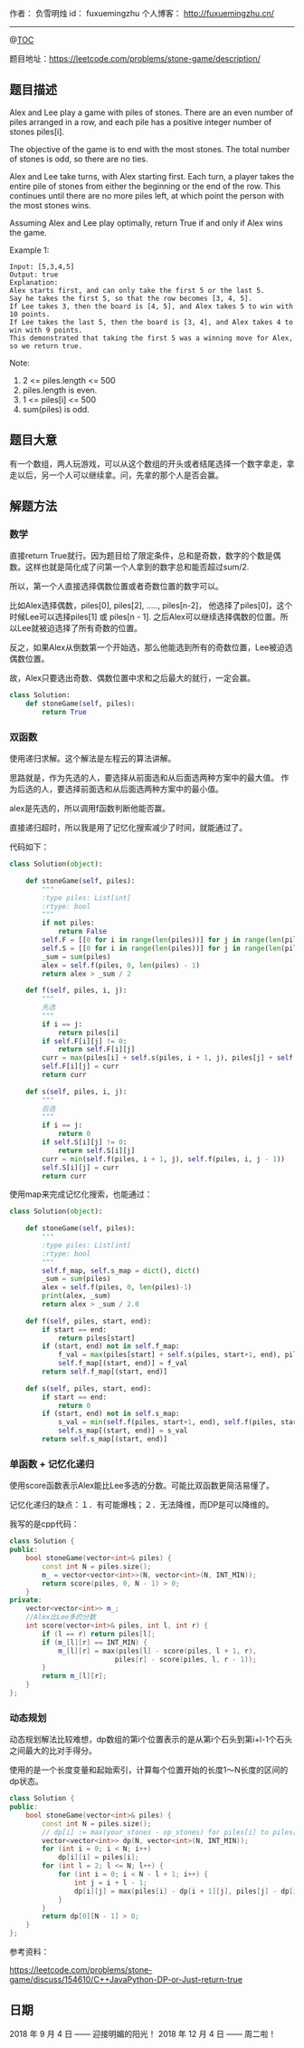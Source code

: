 
作者： 负雪明烛
id：	fuxuemingzhu
个人博客：	http://fuxuemingzhu.cn/

---
@[TOC](目录)

题目地址：https://leetcode.com/problems/stone-game/description/

## 题目描述

Alex and Lee play a game with piles of stones.  There are an even number of piles arranged in a row, and each pile has a positive integer number of stones piles[i].

The objective of the game is to end with the most stones.  The total number of stones is odd, so there are no ties.

Alex and Lee take turns, with Alex starting first.  Each turn, a player takes the entire pile of stones from either the beginning or the end of the row.  This continues until there are no more piles left, at which point the person with the most stones wins.

Assuming Alex and Lee play optimally, return True if and only if Alex wins the game.

 

Example 1:

    Input: [5,3,4,5]
    Output: true
    Explanation: 
    Alex starts first, and can only take the first 5 or the last 5.
    Say he takes the first 5, so that the row becomes [3, 4, 5].
    If Lee takes 3, then the board is [4, 5], and Alex takes 5 to win with 10 points.
    If Lee takes the last 5, then the board is [3, 4], and Alex takes 4 to win with 9 points.
    This demonstrated that taking the first 5 was a winning move for Alex, so we return true.
 

Note:

1. 2 <= piles.length <= 500
1. piles.length is even.
1. 1 <= piles[i] <= 500
1. sum(piles) is odd.


## 题目大意

有一个数组，两人玩游戏，可以从这个数组的开头或者结尾选择一个数字拿走，拿走以后，另一个人可以继续拿。问，先拿的那个人是否会赢。

## 解题方法

### 数学

直接return True就行。因为题目给了限定条件，总和是奇数，数字的个数是偶数。这样也就是简化成了问第一个人拿到的数字总和能否超过sum/2.

所以，第一个人直接选择偶数位置或者奇数位置的数字可以。

比如Alex选择偶数，piles[0], piles[2], ....., piles[n-2]，
他选择了piles[0]，这个时候Lee可以选择piles[1] 或 piles[n - 1].
之后Alex可以继续选择偶数的位置。所以Lee就被迫选择了所有奇数的位置。

反之，如果Alex从倒数第一个开始选，那么他能选到所有的奇数位置，Lee被迫选偶数位置。

故，Alex只要选出奇数、偶数位置中求和之后最大的就行，一定会赢。

```python
class Solution:
    def stoneGame(self, piles):
        return True
```

### 双函数

使用递归求解。这个解法是左程云的算法讲解。

思路就是，作为先选的人，要选择从前面选和从后面选两种方案中的最大值。
作为后选的人，要选择前面选和从后面选两种方案中的最小值。

alex是先选的，所以调用f函数判断他能否赢。

直接递归超时，所以我是用了记忆化搜索减少了时间，就能通过了。

代码如下：

```python
class Solution(object):
    
    def stoneGame(self, piles):
        """
        :type piles: List[int]
        :rtype: bool
        """
        if not piles:
            return False
        self.F = [[0 for i in range(len(piles))] for j in range(len(piles))]
        self.S = [[0 for i in range(len(piles))] for j in range(len(piles))]
        _sum = sum(piles)
        alex = self.f(piles, 0, len(piles) - 1)
        return alex > _sum / 2
        
    def f(self, piles, i, j):
        """
        先选
        """
        if i == j:
            return piles[i]
        if self.F[i][j] != 0:
            return self.F[i][j]
        curr = max(piles[i] + self.s(piles, i + 1, j), piles[j] + self.s(piles, i, j - 1))
        self.F[i][j] = curr
        return curr
        
    def s(self, piles, i, j):
        """
        后选
        """
        if i == j:
            return 0
        if self.S[i][j] != 0:
            return self.S[i][j]
        curr = min(self.f(piles, i + 1, j), self.f(piles, i, j - 1))
        self.S[i][j] = curr
        return curr
```

使用map来完成记忆化搜索，也能通过：

```python
class Solution(object):
    
    def stoneGame(self, piles):
        """
        :type piles: List[int]
        :rtype: bool
        """
        self.f_map, self.s_map = dict(), dict()
        _sum = sum(piles)
        alex = self.f(piles, 0, len(piles)-1)
        print(alex, _sum)
        return alex > _sum / 2.0
        
    def f(self, piles, start, end):
        if start == end:
            return piles[start]
        if (start, end) not in self.f_map:
            f_val = max(piles[start] + self.s(piles, start+1, end), piles[end] + self.s(piles, start, end-1))
            self.f_map[(start, end)] = f_val
        return self.f_map[(start, end)]
    
    def s(self, piles, start, end):
        if start == end:
            return 0
        if (start, end) not in self.s_map:
            s_val = min(self.f(piles, start+1, end), self.f(piles, start, end-1))
            self.s_map[(start, end)] = s_val
        return self.s_map[(start, end)]
```

### 单函数 + 记忆化递归

使用score函数表示Alex能比Lee多选的分数。可能比双函数更简洁易懂了。

记忆化递归的缺点：１．有可能爆栈；２．无法降维，而DP是可以降维的。


我写的是cpp代码：

```cpp
class Solution {
public:
    bool stoneGame(vector<int>& piles) {
        const int N = piles.size();
        m_ = vector<vector<int>>(N, vector<int>(N, INT_MIN));
        return score(piles, 0, N - 1) > 0;
    }
private:
    vector<vector<int>> m_;
    //Alex比Lee多的分数
    int score(vector<int>& piles, int l, int r) {
        if (l == r) return piles[l];
        if (m_[l][r] == INT_MIN) {
            m_[l][r] = max(piles[l] - score(piles, l + 1, r),
                          piles[r] - score(piles, l, r - 1));
        }
        return m_[l][r];
    }
};
```

### 动态规划

动态规划解法比较难想，dp数组的第i个位置表示的是从第i个石头到第i+l-1个石头之间最大的比对手得分。

使用的是一个长度变量和起始索引，计算每个位置开始的长度1～N长度的区间的dp状态。

```cpp
class Solution {
public:
    bool stoneGame(vector<int>& piles) {
        const int N = piles.size();
        // dp[i] := max(your_stones - op_stones) for piles[i] to piles[i + l - 1]
        vector<vector<int>> dp(N, vector<int>(N, INT_MIN));
        for (int i = 0; i < N; i++)
            dp[i][i] = piles[i];
        for (int l = 2; l <= N; l++) {
            for (int i = 0; i < N - l + 1; i++) {
                int j = i + l - 1;
                dp[i][j] = max(piles[i] - dp[i + 1][j], piles[j] - dp[i][j - 1]);
            }
        }
        return dp[0][N - 1] > 0;
    }
};
```

参考资料：

https://leetcode.com/problems/stone-game/discuss/154610/C++JavaPython-DP-or-Just-return-true

## 日期

2018 年 9 月 4 日 —— 迎接明媚的阳光！
2018 年 12 月 4 日 —— 周二啦！
